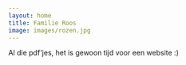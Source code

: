 ```yaml
---
layout: home
title: Familie Roos
image: images/rozen.jpg
---
```

Al die pdf'jes, het is gewoon tijd voor een website :)
